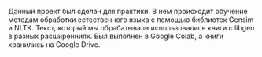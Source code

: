 Данный проект был сделан для практики. В нем происходит обучение методам обработки естественного языка с помощью библиотек Gensim и NLTK. Текст, который мы обрабатывали использовались книги с libgen в разных расширенниях. Был выполнен в Google Colab, а книги хранились на Google Drive.

